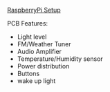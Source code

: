 
[RaspberryPi Setup](pi-setup.md)

PCB Features:
  - Light level
  - FM/Weather Tuner
  - Audio Amplifier
  - Temperature/Humidity sensor
  - Power distribution
  - Buttons
  - wake up light
